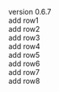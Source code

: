 version 0.6.7  
add row1  
add row2  
add row3  
add row4  
add row5  
add row6  
add row7  
add row8  
